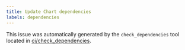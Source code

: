 ```yaml
---
title: Update Chart dependencies
labels: dependencies
---
```


This issue was automatically generated by the `check_dependencies` tool located in [ci/check_dependencies][ci_check_dependencies].

[ci_check_dependencies]: https://github.com/SumoLogic/sumologic-kubernetes-collection/tree/main/ci/check_dependencies
